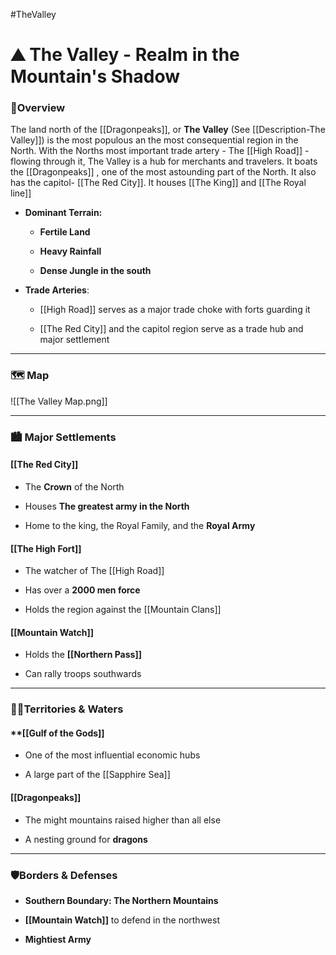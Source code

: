 #TheValley
# ⛰️ The Valley - Realm in the Mountain's Shadow

### 📍Overview
The land north of the [[Dragonpeaks]], or **The Valley** (See [[Description-The Valley]]) is the most populous an the most consequential region in the North. With the Norths most important trade artery - The [[High Road]] -flowing through it, The Valley is a hub for merchants and travelers. It boats the [[Dragonpeaks]] , one of the most astounding part of the North. It also has the capitol- [[The Red City]]. It houses [[The King]] and [[The Royal line]]

- **Dominant Terrain:**
	
	- **Fertile Land**
		 
	- **Heavy Rainfall**
		
	- **Dense Jungle in the south**
	
- **Trade Arteries**:
	- [[High Road]] serves as a major trade choke with forts guarding it
		
	- [[The Red City]] and the capitol region serve as a trade hub and major settlement
---

### 🗺️ Map

![[The Valley Map.png]]

___

### 🏙️ Major Settlements
#### [[The Red City]]
- The **Crown** of the North
	
- Houses **The greatest army in the North**
	
- Home to the king, the Royal Family, and the **Royal Army**
#### [[The High Fort]]
- The watcher of The [[High Road]]
	
- Has over a **2000 men force**
	
- Holds the region against the [[Mountain Clans]]

#### [[Mountain Watch]]
- Holds the **[[Northern Pass]]**
	
- Can rally troops southwards

---

### 🏴‍☠️Territories & Waters
#### **[[Gulf of the Gods]]
- One of the most influential economic hubs
	
- A large part of the [[Sapphire Sea]]

#### **[[Dragonpeaks]]**
- The might mountains raised higher than all else
	
- A nesting ground for **dragons**

---

### 🛡️Borders & Defenses
- **Southern Boundary: The Northern Mountains**
	
- **[[Mountain Watch]]** to defend in the northwest
	
- **Mightiest Army**